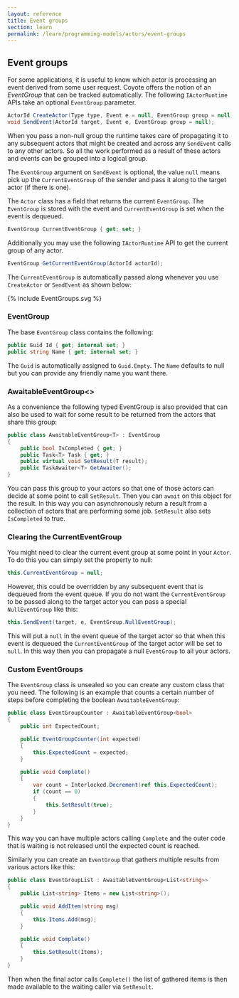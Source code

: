 ```yaml
---
layout: reference
title: Event groups
section: learn
permalink: /learn/programming-models/actors/event-groups
---
```


## Event groups

For some applications, it is useful to know which actor is processing an event derived from some
user request. Coyote offers the notion of an _EventGroup_ that can be tracked automatically. The
following `IActorRuntime` APIs take an optional `EventGroup` parameter.

```c#
ActorId CreateActor(Type type, Event e = null, EventGroup group = null);
void SendEvent(ActorId target, Event e, EventGroup group = null);
```

When you pass a non-null group the runtime takes care of propagating it to any subsequent actors
that might be created and across any `SendEvent` calls to any other actors. So all the work
performed as a result of these actors and events can be grouped into a logical group.

The `EventGroup` argument on `SendEvent` is optional, the value `null` means pick up the
`CurrentEventGroup` of the sender and pass it along to the target actor (if there is one).

The `Actor` class has a field that returns the current `EventGroup`. The `EventGroup` is stored
with the event and `CurrentEventGroup` is set when the event is dequeued.

```c#
EventGroup CurrentEventGroup { get; set; }
```

Additionally you may use the following `IActorRuntime` API to get the current group of any actor.

```c#
EventGroup GetCurrentEventGroup(ActorId actorId);
```

The `CurrentEventGroup` is automatically passed along whenever you use `CreateActor` or `SendEvent`
as shown below:

{% include EventGroups.svg %}

### EventGroup

The base `EventGroup` class contains the following:

```c#
public Guid Id { get; internal set; }
public string Name { get; internal set; }
```

The `Guid` is automatically assigned to `Guid.Empty`. The `Name` defaults to null but you can
provide any friendly name you want there.

### AwaitableEventGroup<<T>>

As a convenience the following typed EventGroup is also provided that can also be used to wait for
some result to be returned from the actors that share this group:

```c#
public class AwaitableEventGroup<T> : EventGroup
{
    public bool IsCompleted { get; }
    public Task<T> Task { get; }
    public virtual void SetResult(T result);
    public TaskAwaiter<T> GetAwaiter();
}
```

You can pass this group to your actors so that one of those actors can decide at some point to call
`SetResult`. Then you can `await` on this object for the result. In this way you can asynchronously
return a result from a collection of actors that are performing some job. `SetResult` also sets
`IsCompleted` to true.

### Clearing the CurrentEventGroup

You might need to clear the current event group at some point in your `Actor`. To do this you can
simply set the property to null:

```c#
this.CurrentEventGroup = null;
```

However, this could be overridden by any subsequent event that is dequeued from the event queue. If
you do not want the `CurrentEventGroup` to be passed along to the target actor you can pass a
special `NullEventGroup` like this:

```c#
this.SendEvent(target, e, EventGroup.NullEventGroup);
```

This will put a `null` in the event queue of the target actor so that when this event is dequeued
the `CurrentEventGroup` of the target actor will be set to `null`.  In this way then you can propagate
a null `EventGroup` to all your actors.

### Custom EventGroups

The `EventGroup` class is unsealed so you can create any custom class that you need. The following
is an example that counts a certain number of steps before completing the boolean
`AwaitableEventGroup`:

```c#
public class EventGroupCounter : AwaitableEventGroup<bool>
{
    public int ExpectedCount;

    public EventGroupCounter(int expected)
    {
        this.ExpectedCount = expected;
    }

    public void Complete()
    {
        var count = Interlocked.Decrement(ref this.ExpectedCount);
        if (count == 0)
        {
            this.SetResult(true);
        }
    }
}
```

This way you can have multiple actors calling `Complete` and the outer code that is waiting is not
released until the expected count is reached.

Similarly you can create an `EventGroup` that gathers multiple results from various actors like this:

```c#
public class EventGroupList : AwaitableEventGroup<List<string>>
{
    public List<string> Items = new List<string>();

    public void AddItem(string msg)
    {
        this.Items.Add(msg);
    }

    public void Complete()
    {
        this.SetResult(Items);
    }
}
```

Then when the final actor calls `Complete()` the list of gathered items is then made available to the
waiting caller via `SetResult`.
